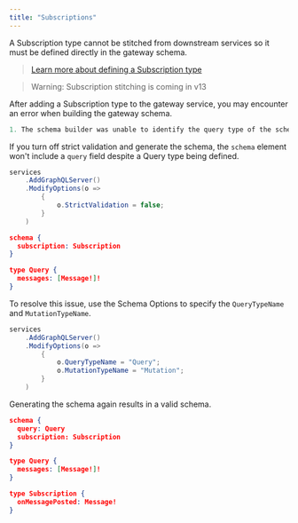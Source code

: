 ```yaml
---
title: "Subscriptions"
---
```


A Subscription type cannot be stitched from downstream services so it must be defined directly in the gateway schema.

> [Learn more about defining a Subscription type](/docs/hotchocolate/v13/defining-a-schema/subscriptions)

> Warning: Subscription stitching is coming in v13

After adding a Subscription type to the gateway service, you may encounter an error when building the gateway schema.

```csharp
1. The schema builder was unable to identify the query type of the schema. Either specify which type is the query type or set the schema builder to non-strict validation mode.
```

If you turn off strict validation and generate the schema, the `schema` element won't include a `query` field despite a Query type being defined.

```csharp
services
    .AddGraphQLServer()
    .ModifyOptions(o =>
        {
            o.StrictValidation = false;
        }
    )
```

```json
schema {
  subscription: Subscription
}

type Query {
  messages: [Message!]!
}
```

To resolve this issue, use the Schema Options to specify the `QueryTypeName` and `MutationTypeName`.

```csharp
services
    .AddGraphQLServer()
    .ModifyOptions(o =>
        {
            o.QueryTypeName = "Query";
            o.MutationTypeName = "Mutation";
        }
    )
```

Generating the schema again results in a valid schema.

```json
schema {
  query: Query
  subscription: Subscription
}

type Query {
  messages: [Message!]!
}

type Subscription {
  onMessagePosted: Message!
}
```
